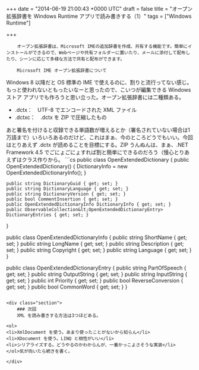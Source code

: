 
+++
date = "2014-06-19 21:00:43 +0000 UTC"
draft = false
title = "オープン拡張辞書を Windows Runtime アプリで読み書きする（1）"
tags = ["Windows Runtime"]

+++
>
        オープン拡張辞書は、Microsoft IMEの追加辞書を作成、共有する機能です。簡単にインストールができるので、Webページや共有フォルダーに置いたり、メールに添付して配布したり、シーンに応じて多様な方法で共有と配布ができます。

        Microsoft IME オープン拡張辞書について
    
Windows 8 以降だと OS 標準の IME で使えるのに、割りと流行ってない感じ。もっと使われないともったいなーと思ったので、こいつが編集できる Windows ストア アプリでも作ろうと思い立った。オープン拡張辞書には二種類ある。

<ul>
<li>.dctx：　UTF-8 でエンコードされた XML ファイル</li>
<li>.dctxc：　.dctx を ZIP で圧縮したもの</li>
</ul>あと署名を付けると収録できる単語数が増えるとか（署名されていない場合は1万語まで）いろいろあるのだけど、これはまぁ、今のところどうでもいい。今回はとりあえず .dctx が読めることを目標にする。ZIP うんぬんは、まぁ、.NET Framework 4.5 でごにょごにょすれば割と簡単にできるのだろう（慢心とりあえずはクラス作りから。
```cs
public class OpenExtendedDictionary
{
    public OpenExtendedDictionary()
    {
        DictionaryInfo = new OpenExtendedDictionaryInfo();
    }

    public string DictionaryGuid { get; set; }
    public string DictionaryLanguage { get; set; }
    public string DictionaryVersion { get; set; }
    public bool CommentInsertion { get; set; }
    public OpenExtendedDictionaryInfo DictionaryInfo { get; set; }
    public ObservableCollection&lt;OpenExtendedDictionaryEntry> DictionaryEntries { get; set; }
}

public class OpenExtendedDictionaryInfo
{
    public string ShortName { get; set; }
    public string LongName { get; set; }
    public string Description { get; set; }
    public string Copyright { get; set; }
    public string Language { get; set; }
}

public class OpenExtendedDictionaryEntry
{
    public string PartOfSpeech { get; set; }
    public string OutputString { get; set; }
    public string InputString { get; set; }
    public int Priority { get; set; }
    public bool ReverseConversion { get; set; }
    public bool CommonWord { get; set; }
}

```こんな感じだろうか。ほんとは INotifyPropertyChanged とかも実装すべきなんだろうけれど、今回はまだいいや。あと、ここまで書いてから仕様を見直して知ったのだけど、DictionaryInfo は言語ごとに複数持てるので、リスト（言語で引けるようにディクショナリにしたほうがいいかな）じゃないとだめだ。めんどくさいので、あとで直すことにする。

<div class="section">
    ### 次回
    XML を読み書きする方法は3つほどある。

<ol>
<li>XmlDocument を使う。あまり使ったことがないから知らん</li>
<li>XDocument を使う。LINQ と相性がいい</li>
<li>シリアライズする。どうやるのかわからんが、一番かっこよさそうな実装</li>
</ol>気が向いたら続きを書く。

</div>

